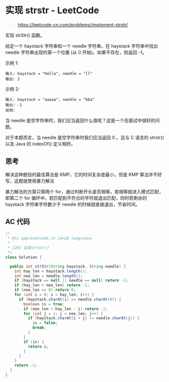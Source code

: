 # 实现 strstr - LeetCode

> https://leetcode-cn.com/problems/implement-strstr/

实现 strStr() 函数。

给定一个 haystack 字符串和一个 needle 字符串，在 haystack 字符串中找出 needle 字符串出现的第一个位置 (从 0 开始)。如果不存在，则返回 -1。

示例 1:

```
输入: haystack = "hello", needle = "ll"
输出: 2
```

示例 2:

```
输入: haystack = "aaaaa", needle = "bba"
输出: -1
说明:
```

当 needle 是空字符串时，我们应当返回什么值呢？这是一个在面试中很好的问题。

对于本题而言，当 needle 是空字符串时我们应当返回 0 。这与 C 语言的 strstr() 以及 Java 的 indexOf() 定义相符。

## 思考

解决这种题目的最佳算法是 KMP，它的时间复杂度最小，但是 KMP 算法并不好写，这题就使用暴力解法

暴力解法的方案只需两个 for，通过判断开头是否相等，若相等就进入模式匹配，即第二个 for 循环中，若匹配到不符合的字符就退出匹配，同时若剩余的 haystack 字符串字符数少于 needle 的时候就直接退出，节省时间。

## AC 代码

```java
/*
 * @lc app=leetcode.cn id=28 lang=java
 *
 * [28] 实现strStr()
 */
class Solution {

  public int strStr(String haystack, String needle) {
    int hay_len = haystack.length();
    int nee_len = needle.length();
    if (haystack == null || needle == null) return -1;
    if (hay_len < nee_len) return -1;
    if (nee_len == 0) return 0;
    for (int i = 0; i < hay_len; i++) {
      if (haystack.charAt(i) == needle.charAt(0)) {
        boolean is = true;
        if (nee_len > hay_len - i) return -1;
        for (int j = 1; j < nee_len; j++) {
          if (haystack.charAt(i + j) != needle.charAt(j)) {
            is = false;
            break;
          }
        }
        if (is) {
          return i;
        }
      }
    }
    return -1;
  }
}

```
